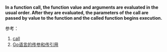 **In a function call, the function value and arguments are evaluated in the usual order. After they are evaluated, the parameters of the call are passed by value to the function and the called function begins execution.**

参考：

1. [call](https://golang.org/ref/spec#Calls)
2. [Go语言的传参和传引用](https://mp.weixin.qq.com/s/NXCXGlOzd2ITK4s787SEEQ)

